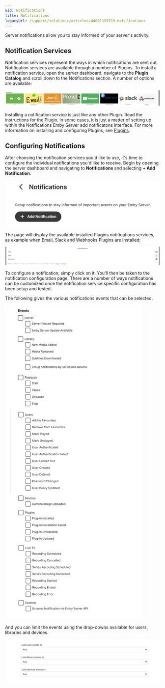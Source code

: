 ```yaml
---
uid: Notifications
title: Notifications
legacyUrl: /support/solutions/articles/44001159719-notifications
---
```


Server notifications allow you to stay informed of your server's activity.

## Notification Services

Notification services represent the ways in which notifications are sent out. Notification services are available through a number of Plugins. To install a notification service, open the server dashboard, navigate to the **Plugin Catalog** and scroll down to the Notifications section. A number of options are available:

![](images/server/notifications3.png)

Installing a notification service is just like any other Plugin. Read the instructions for the Plugin. In some cases, it is just a matter of setting up within the Notifications Emby Server add notificatons interface. For more information on installing and configuring Plugins, see [Plugins](Plugins.md).

## Configuring Notifications

After choosing the notification services you'd like to use, it's time to configure the individual notifications you'd like to receive. Begin by opening the server dashboard and navigating to **Notifications** and selecting **+ Add Notification**.

![](images/server/notifications8.png)

The page will display the available installed Plugins notifications services, as example when Email, Slack and Webhooks Plugins are installed:

![](images/server/notifications9.png)

To configure a notification, simply click on it. You'll then be taken to the notification configuration page. There are a number of ways notifications can be customized once the notification service specific configuration has been setup and tested.

The following gives the various notifications events that can be selected.

![](images/server/notifications10.png)

And you can limit the events using the drop-downs available for users, libraries and devices.

![](images/server/notifications11.png)
